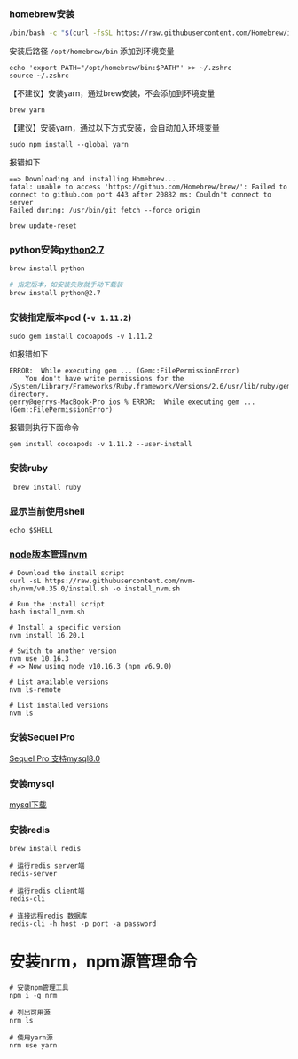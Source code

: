 ### homebrew安装
```bash
/bin/bash -c "$(curl -fsSL https://raw.githubusercontent.com/Homebrew/install/HEAD/install.sh)"
```
安装后路径 `/opt/homebrew/bin`
添加到环境变量
```
echo 'export PATH="/opt/homebrew/bin:$PATH"' >> ~/.zshrc 
source ~/.zshrc
```


【不建议】安装yarn，通过brew安装，不会添加到环境变量
```
brew yarn
```

【建议】安装yarn，通过以下方式安装，会自动加入环境变量
```
sudo npm install --global yarn
```

报错如下
```shell
==> Downloading and installing Homebrew...
fatal: unable to access 'https://github.com/Homebrew/brew/': Failed to connect to github.com port 443 after 20882 ms: Couldn't connect to server
Failed during: /usr/bin/git fetch --force origin
```

```
brew update-reset
```

### python安装[python2.7](https://www.python.org/downloads/macos/)
```bash
brew install python

# 指定版本，如安装失败就手动下载装 
brew install python@2.7
```

### 安装指定版本pod (`-v 1.11.2`)
```shell
sudo gem install cocoapods -v 1.11.2
```

如报错如下
```
ERROR:  While executing gem ... (Gem::FilePermissionError)
    You don't have write permissions for the /System/Library/Frameworks/Ruby.framework/Versions/2.6/usr/lib/ruby/gems/2.6.0 directory.
gerry@gerrys-MacBook-Pro ios % ERROR:  While executing gem ... (Gem::FilePermissionError)
```

报错则执行下面命令
```shell
gem install cocoapods -v 1.11.2 --user-install
```


### 安装ruby
```shell
 brew install ruby
```

### 显示当前使用shell
```shell
echo $SHELL
```

### [node版本管理nvm](https://heynode.com/tutorial/install-nodejs-locally-nvm/)
```shell
# Download the install script
curl -sL https://raw.githubusercontent.com/nvm-sh/nvm/v0.35.0/install.sh -o install_nvm.sh

# Run the install script
bash install_nvm.sh

# Install a specific version
nvm install 16.20.1

# Switch to another version
nvm use 10.16.3
# => Now using node v10.16.3 (npm v6.9.0)

# List available versions
nvm ls-remote

# List installed versions
nvm ls
```

### 安装Sequel Pro
[Sequel Pro 支持mysql8.0](https://sequelpro.com/builds/Sequel-Pro-Build-97c1b85783.zip)


### 安装mysql
[mysql下载](https://dev.mysql.com/downloads/windows/installer/)

### 安装redis
```shell
brew install redis

# 运行redis server端
redis-server

# 运行redis client端
redis-cli

# 连接远程redis 数据库
redis-cli -h host -p port -a password
```


# 安装nrm，npm源管理命令
```shell
# 安装npm管理工具
npm i -g nrm

# 列出可用源
nrm ls

# 使用yarn源
nrm use yarn
```
